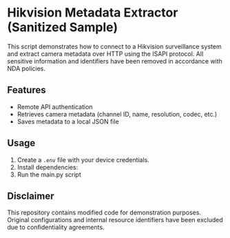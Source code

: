 # Hikvision Metadata Extractor (Sanitized Sample)

This script demonstrates how to connect to a Hikvision surveillance system and extract camera metadata over HTTP using the ISAPI protocol. All sensitive information and identifiers have been removed in accordance with NDA policies.

## Features
- Remote API authentication
- Retrieves camera metadata (channel ID, name, resolution, codec, etc.)
- Saves metadata to a local JSON file

## Usage
1. Create a `.env` file with your device credentials.
2. Install dependencies:
3. Run the main.py script

## Disclaimer
This repository contains modified code for demonstration purposes. Original configurations and internal resource identifiers have been excluded due to confidentiality agreements.

